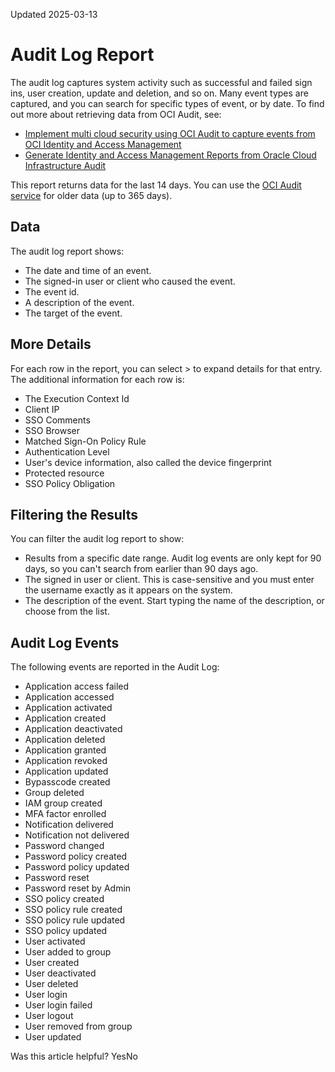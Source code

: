 Updated 2025-03-13
# Audit Log Report
The audit log captures system activity such as successful and failed sign ins, user creation, update and deletion, and so on. Many event types are captured, and you can search for specific types of event, or by date.
To find out more about retrieving data from OCI Audit, see:
  * [Implement multi cloud security using OCI Audit to capture events from OCI Identity and Access Management](https://docs.oracle.com/en/learn/oci-iam-multicloud-security/#introduction)
  * [Generate Identity and Access Management Reports from Oracle Cloud Infrastructure Audit](https://docs.oracle.com/en/learn/generating-iam-reports-from-oci-audit/index.html#introduction)


This report returns data for the last 14 days. You can use the [OCI Audit service](https://docs.oracle.com/iaas/Content/Audit/home.htm) for older data (up to 365 days).
## Data
The audit log report shows: 
  * The date and time of an event.
  * The signed-in user or client who caused the event.
  * The event id.
  * A description of the event.
  * The target of the event.


## More Details
For each row in the report, you can select > to expand details for that entry. The additional information for each row is: 
  * The Execution Context Id
  * Client IP
  * SSO Comments
  * SSO Browser
  * Matched Sign-On Policy Rule
  * Authentication Level
  * User's device information, also called the device fingerprint
  * Protected resource
  * SSO Policy Obligation


## Filtering the Results
You can filter the audit log report to show: 
  * Results from a specific date range. Audit log events are only kept for 90 days, so you can't search from earlier than 90 days ago.
  * The signed in user or client. This is case-sensitive and you must enter the username exactly as it appears on the system.
  * The description of the event. Start typing the name of the description, or choose from the list.


## Audit Log Events
The following events are reported in the Audit Log:
  * Application access failed
  * Application accessed
  * Application activated
  * Application created
  * Application deactivated
  * Application deleted
  * Application granted
  * Application revoked
  * Application updated
  * Bypasscode created
  * Group deleted
  * IAM group created
  * MFA factor enrolled
  * Notification delivered
  * Notification not delivered
  * Password changed
  * Password policy created
  * Password policy updated
  * Password reset
  * Password reset by Admin
  * SSO policy created
  * SSO policy rule created
  * SSO policy rule updated
  * SSO policy updated
  * User activated
  * User added to group
  * User created
  * User deactivated
  * User deleted
  * User login
  * User login failed
  * User logout
  * User removed from group
  * User updated


Was this article helpful?
YesNo

